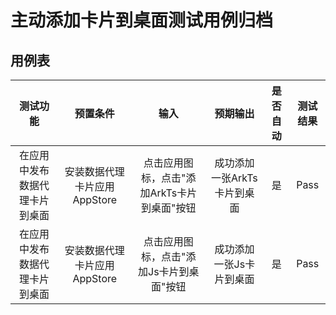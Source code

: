 # 主动添加卡片到桌面测试用例归档

## 用例表

|测试功能|预置条件|输入|预期输出|是否自动|测试结果|
|:------------------------------:|:------------------------------:|:------------------------------:|:------------------------------:|:------------------------------:|:------------------------------:|
|在应用中发布数据代理卡片到桌面| 安装数据代理卡片应用AppStore | 点击应用图标，点击"添加ArkTs卡片到桌面"按钮 | 成功添加一张ArkTs卡片到桌面 |是|Pass|
|在应用中发布数据代理卡片到桌面| 安装数据代理卡片应用AppStore | 点击应用图标，点击"添加Js卡片到桌面"按钮 | 成功添加一张Js卡片到桌面 |是|Pass|